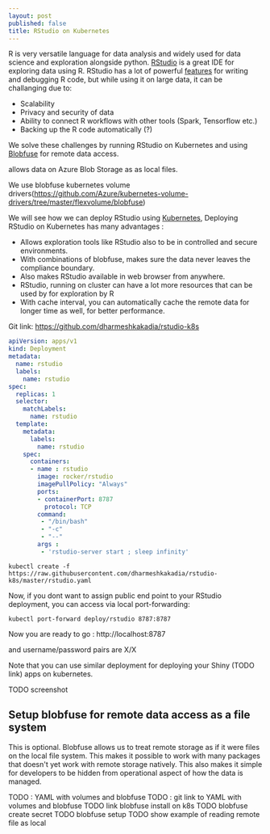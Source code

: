 ```yaml
---
layout: post
published: false
title: RStudio on Kubernetes
---
```


R is very versatile language for data analysis and widely used for data science and exploration alongside python. [RStudio](https://www.rstudio.com/) is a great IDE for exploring data using R. RStudio has a lot of powerful [features](https://www.rstudio.com/products/rstudio/features/) for writing and debugging R code, but while using it on large data, it can be challanging due to:

* Scalability 
* Privacy and security of data
* Ability to connect R workflows with other tools (Spark, Tensorflow etc.)
* Backing up the R code automatically (?)

We solve these challenges by running RStudio on Kubernetes and using [Blobfuse](https://github.com/Azure/azure-storage-fuse) for remote data access. 

allows data on Azure Blob Storage as as local files. 

We use blobfuse kubernetes volume drivers(https://github.com/Azure/kubernetes-volume-drivers/tree/master/flexvolume/blobfuse)

We will see how we can deploy RStudio using [Kubernetes](https://kubernetes.io), Deploying RStudio on Kubernetes has many advantages :

* Allows exploration tools like RStudio also to be in controlled and secure environments.
* With combinations of blobfuse, makes sure the data never leaves the compliance boundary.
* Also makes RStudio available in web browser from anywhere. 
* RStudio, running on cluster can have a lot more resources that can be used by for exploration by R
* With cache interval, you can automatically cache the remote data for longer time as well, for better performance. 

Git link: https://github.com/dharmeshkakadia/rstudio-k8s

```yaml
apiVersion: apps/v1
kind: Deployment
metadata:
  name: rstudio
  labels:
    name: rstudio
spec:
  replicas: 1
  selector:
    matchLabels:
      name: rstudio
  template:
    metadata:
      labels:
        name: rstudio
    spec:
      containers:
      - name : rstudio
        image: rocker/rstudio 
        imagePullPolicy: "Always"
        ports:
        - containerPort: 8787
          protocol: TCP
        command:
         - "/bin/bash"
         - "-c"
         - "--"
        args :
         - 'rstudio-server start ; sleep infinity'
```

```
kubectl create -f https://raw.githubusercontent.com/dharmeshkakadia/rstudio-k8s/master/rstudio.yaml
```

Now, if you dont want to assign public end point to your RStudio deployment, you can access via local port-forwarding:
```
kubectl port-forward deploy/rstudio 8787:8787
```

Now you are ready to go : http://localhost:8787

and username/password pairs are X/X

Note that you can use similar deployment for deploying your Shiny (TODO link) apps on kubernetes.

TODO screenshot 

## Setup blobfuse for remote data access as a file system

This is optional.
Blobfuse allows us to treat remote storage as if it were files on the local file system. 
This makes it possible to work with many packages that doesn't yet work with remote storage natively. 
This also makes it simple for developers to be hidden from operational aspect of how the data is managed. 


TODO : YAML with volumes and blobfuse
TODO : git link to YAML with volumes and blobfuse
TODO link blobfuse install on k8s
TODO blobfuse create secret
TODO blobfuse setup
TODO show example of reading remote file as local
